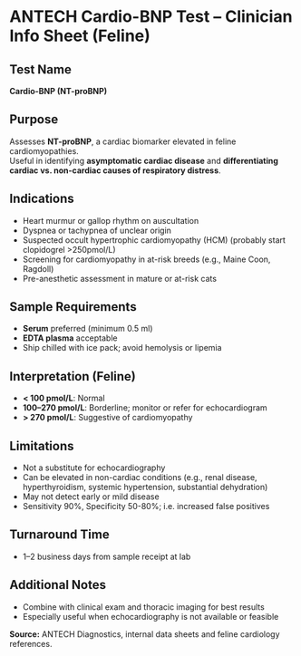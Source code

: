 # ANTECH Cardio-BNP Test – Clinician Info Sheet (Feline)

## Test Name

**Cardio-BNP (NT-proBNP)**

## Purpose

Assesses **NT-proBNP**, a cardiac biomarker elevated in feline cardiomyopathies.  
Useful in identifying **asymptomatic cardiac disease** and **differentiating cardiac vs. non-cardiac causes of respiratory distress**.

## Indications

* Heart murmur or gallop rhythm on auscultation
* Dyspnea or tachypnea of unclear origin
* Suspected occult hypertrophic cardiomyopathy (HCM) (probably start clopidogrel >250pmol/L)
* Screening for cardiomyopathy in at-risk breeds (e.g., Maine Coon, Ragdoll)
* Pre-anesthetic assessment in mature or at-risk cats

## Sample Requirements

* **Serum** preferred (minimum 0.5 ml)
* **EDTA plasma** acceptable
* Ship chilled with ice pack; avoid hemolysis or lipemia

## Interpretation (Feline)

* **< 100 pmol/L**: Normal
* **100–270 pmol/L**: Borderline; monitor or refer for echocardiogram
* **> 270 pmol/L**: Suggestive of cardiomyopathy

## Limitations

* Not a substitute for echocardiography
* Can be elevated in non-cardiac conditions (e.g., renal disease, hyperthyroidism, systemic hypertension, substantial dehydration)
* May not detect early or mild disease
* Sensitivity 90%, Specificity 50-80%; i.e. increased false positives

## Turnaround Time

* 1–2 business days from sample receipt at lab

## Additional Notes

* Combine with clinical exam and thoracic imaging for best results
* Especially useful when echocardiography is not available or feasible

**Source:** ANTECH Diagnostics, internal data sheets and feline cardiology references.

